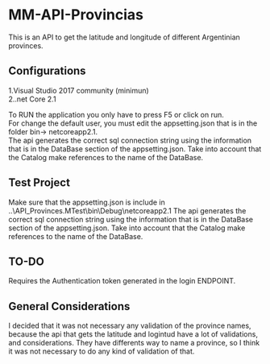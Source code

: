 # MM-API-Provincias
This is an API to get the latitude and longitude of different Argentinian provinces.

## Configurations
 1.Visual Studio 2017 community (minimun)<br>
 2..net Core 2.1

To RUN the application you only have to  press F5 or click on run.<br>
For change the default user, you must edit the appsetting.json that is in the folder bin-> netcoreapp2.1.<br>
The api generates the correct sql connection string using the information that is in the DataBase section of the appsetting.json.
Take into account that the Catalog make references to the name of the DataBase.

## Test Project

Make sure that the appsetting.json is include in ..\API_Provinces.MTest\bin\Debug\netcoreapp2.1
The api generates the correct sql connection string using the information that is in the DataBase section of the appsetting.json.
Take into account that the Catalog make references to the name of the DataBase.

## TO-DO
Requires the Authentication token generated in the login ENDPOINT.

## General Considerations

I decided that it was not necessary any validation of the province names, because the api that gets the latitude and logintud have a lot of validations, and considerations. They have differents way to name a province, so I think it was not necessary to do any kind of validation of that.

